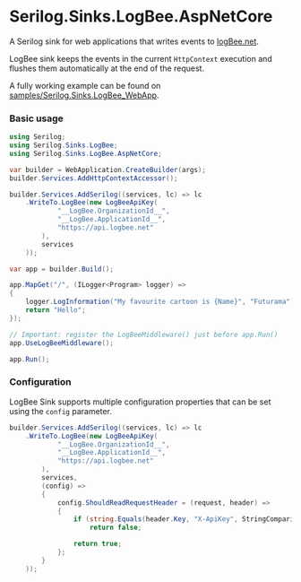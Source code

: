 # Serilog.Sinks.LogBee.AspNetCore

A Serilog sink for web applications that writes events to [logBee.net](https://logbee.net).

LogBee sink keeps the events in the current `HttpContext` execution and flushes them automatically at the end of the request.

A fully working example can be found on [samples/Serilog.Sinks.LogBee_WebApp](/samples/Serilog.Sinks.LogBee_WebApp/).

### Basic usage

```csharp
using Serilog;
using Serilog.Sinks.LogBee;
using Serilog.Sinks.LogBee.AspNetCore;

var builder = WebApplication.CreateBuilder(args);
builder.Services.AddHttpContextAccessor();

builder.Services.AddSerilog((services, lc) => lc
    .WriteTo.LogBee(new LogBeeApiKey(
            "__LogBee.OrganizationId__",
            "__LogBee.ApplicationId__",
            "https://api.logbee.net"
        ),
        services
    ));

var app = builder.Build();

app.MapGet("/", (ILogger<Program> logger) =>
{
    logger.LogInformation("My favourite cartoon is {Name}", "Futurama");
    return "Hello";
});

// Important: register the LogBeeMiddleware() just before app.Run()
app.UseLogBeeMiddleware();

app.Run();
```

### Configuration

LogBee Sink supports multiple configuration properties that can be set using the `config` parameter.

```csharp
builder.Services.AddSerilog((services, lc) => lc
    .WriteTo.LogBee(new LogBeeApiKey(
            "__LogBee.OrganizationId__",
            "__LogBee.ApplicationId__",
            "https://api.logbee.net"
        ),
        services,
        (config) =>
        {
            config.ShouldReadRequestHeader = (request, header) =>
            {
                if (string.Equals(header.Key, "X-ApiKey", StringComparison.OrdinalIgnoreCase))
                    return false;

                return true;
            };
        }
    ));
```
